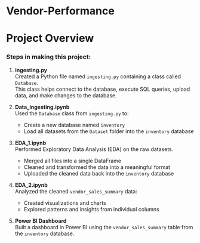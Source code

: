 # Vendor-Performance
# Project Overview

### Steps in making this project:

1. **ingesting.py**  
   Created a Python file named `ingesting.py` containing a class called `Database`.  
   This class helps connect to the database, execute SQL queries, upload data, and make changes to the database.

2. **Data_ingesting.ipynb**  
   Used the `Database` class from `ingesting.py` to:
   - Create a new database named `inventory`
   - Load all datasets from the `Dataset` folder into the `inventory` database

3. **EDA_1.ipynb**  
   Performed Exploratory Data Analysis (EDA) on the raw datasets.  
   - Merged all files into a single DataFrame
   - Cleaned and transformed the data into a meaningful format
   - Uploaded the cleaned data back into the `inventory` database

4. **EDA_2.ipynb**  
   Analyzed the cleaned `vendor_sales_summary` data:
   - Created visualizations and charts
   - Explored patterns and insights from individual columns

5. **Power BI Dashboard**  
   Built a dashboard in Power BI using the `vendor_sales_summary` table from the `inventory` database.



